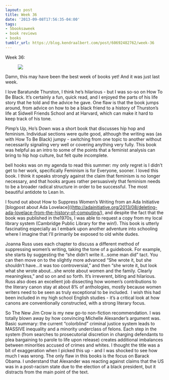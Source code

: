 ```yaml
---
layout: post
title: Week 36
date: '2013-09-08T17:56:35-04:00'
tags:
- 5booksaweek
- book reviews
- books
tumblr_url: https://blog.kendraalbert.com/post/60692482762/week-36
---
```

Week 36:

<figure class="tmblr-full" data-orig-height="133" data-orig-width="500"><img src="https://66.media.tumblr.com/606661e3c59d895dad541c465cd71289/54de6a525268189f-c5/s540x810/829e82b963de77b49c57b86088ada40010ce7e1a.png" data-orig-height="133" data-orig-width="500"></figure>

Damn, this may have been the best week of books yet! And it was just last week.<!-- more -->

I love Baratunde Thurston, I think he’s hilarious - but I was so-so on How To Be Black. It’s certainly a fun, quick read, and I enjoyed the parts of his life story that he told and the advice he gave. One flaw is that the book jumps around, from advice on how to be a black friend to a history of Thurston’s life at Sidwell Friends School and at Harvard, which can make it hard to keep track of his tone.&nbsp;

Pimp’s Up, Ho’s Down was a short book that discusses hip hop and feminism. Individual sections were quite good, although the writing was (as with How To Be Black) jumpy - switching from one topic to another without necessarily signaling very well or covering anything very fully. This book was helpful as an intro to some of the points that a feminist analysis can bring to hip hop culture, but felt quite incomplete.

bell hooks was on my agenda to read this summer: my only regret is I didn’t get to her work, specifically Feminism is for Everyone, sooner. I loved this book. I think it speaks strongly against the claim that feminism is no longer necessary, and that hooks argues rather persuasively that feminism needs to be a broader radical structure in order to be successful. The most beautiful antidote to Lean In.&nbsp;

I found out about How to Suppress Women’s Writing from an Ada Initiative [blogpost about Ada Lovelace]((http://adainitiative.org/2013/08/deleting-ada-lovelace-from-the-history-of-computing/), and despite the fact that the book was published in the1970s, I was able to request a copy from my local library system (Cambridge Public Library for the win!). This book is utterly fascinating especially as I embark upon another adventure into schooling where I imagine that I’ll primarily be exposed to old white dudes.&nbsp;

Joanna Russ uses each chapter to discuss a different method of suppressing women’s writing, taking the tone of a guidebook. For example, she starts by suggesting the “she didn’t write it…some man did” tact. You can then move on to the slightly more advanced “She wrote it, but she shouldn’t have…it was too controversial,” and then “she wrote it, but look what she wrote about…she wrote about women and the family. Clearly meaningless,” and so on and so forth. It’s irreverent, biting and hilarious. Russ also does an excellent job dissecting how women’s contributions to the literary canon stay at about 8% of anthologies, mostly because women writers need to be seen as truly exceptional to be included. &nbsp;I wish this had been included in my high school English studies - it’s a critical look at how canons are conventionally constructed, with a strong literary focus.

So The New Jim Crow is my new go-to non-fiction recommendation. I was totally blown away by how convincing Michelle Alexander’s argument was. Basic summary: the current “colorblind” criminal justice system leads to MASSIVE inequality and a minority underclass of felons. Each step in the system (from searches to prosecutorial discretion in charging defendants to plea bargaining to parole to life upon release) creates additional imbalances between minorities accused of crimes and whites. I thought the title was a bit of exaggeration when I picked this up - and I was shocked to see how much I was wrong. The only flaw in this books is the focus on Barack Obama. I understand that Alexander was reacting against claims that the US was in a post-racism state due to the election of a black president, but it distracts from the main point of the text.&nbsp;

